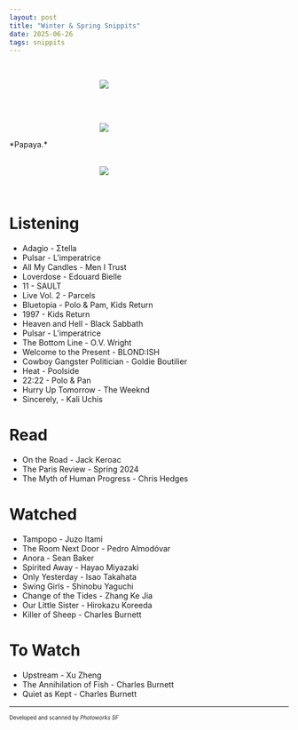 ```yaml
---
layout: post
title: "Winter & Spring Snippits"
date: 2025-06-26
tags: snippits
---
```


<br>
<p align="center">
<img style="max-width: 1024px; margin: 0 0 0 -162px;" src="https://storage.googleapis.com/fkwang_blog_image_hosting/2025_06_26_winter_spring_snippets/img1.jpg">
</p>
<br>

<br>
<p align="center">
<img style="max-width: 1024px; margin: 0 0 0 -162px;" src="https://storage.googleapis.com/fkwang_blog_image_hosting/2025_06_26_winter_spring_snippets/img2.jpg">
</p>
*Papaya.*
<br>

<br>
<p align="center">
<img style="max-width: 1024px; margin: 0 0 0 -162px;" src="https://storage.googleapis.com/fkwang_blog_image_hosting/2025_06_26_winter_spring_snippets/img3.jpg">
</p>
<br>

# Listening

- Adagio - Σtella
- Pulsar - L'imperatrice
- All My Candles - Men I Trust
- Loverdose - Edouard Bielle
- 11 - SAULT
- Live Vol. 2 - Parcels
- Bluetopia - Polo & Pam, Kids Return
- 1997 - Kids Return
- Heaven and Hell - Black Sabbath
- Pulsar - L'imperatrice
- The Bottom Line - O.V. Wright
- Welcome to the Present - BLOND:ISH
- Cowboy Gangster Politician - Goldie Boutilier
- Heat - Poolside
- 22:22 - Polo & Pan
- Hurry Up Tomorrow - The Weeknd
- Sincerely, - Kali Uchis

# Read

- On the Road - Jack Keroac
- The Paris Review - Spring 2024
- The Myth of Human Progress - Chris Hedges


# Watched

- Tampopo - Juzo Itami
- The Room Next Door - Pedro Almodóvar
- Anora - Sean Baker
- Spirited Away - Hayao Miyazaki
- Only Yesterday - Isao Takahata
- Swing Girls - Shinobu Yaguchi
- Change of the Tides - Zhang Ke Jia
- Our Little Sister - Hirokazu Koreeda
- Killer of Sheep - Charles Burnett

# To Watch
- Upstream - Xu Zheng
- The Annihilation of Fish - Charles Burnett
- Quiet as Kept - Charles Burnett

---

<sub><sup>Developed and scanned by *Photoworks SF*</sup></sub>
